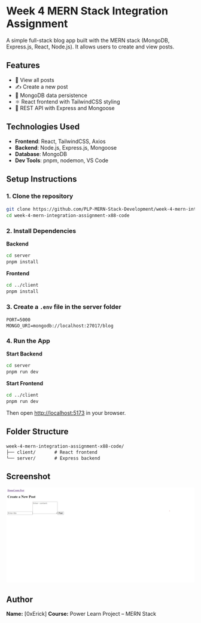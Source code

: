 # Week 4 MERN Stack Integration Assignment

A simple full-stack blog app built with the MERN stack (MongoDB, Express.js, React, Node.js). It allows users to create and view posts.

## Features

- 📄 View all posts  
- ✍️ Create a new post  
- 💾 MongoDB data persistence  
- ⚛️ React frontend with TailwindCSS styling  
- 🔗 REST API with Express and Mongoose  

## Technologies Used

- **Frontend**: React, TailwindCSS, Axios  
- **Backend**: Node.js, Express.js, Mongoose  
- **Database**: MongoDB  
- **Dev Tools**: pnpm, nodemon, VS Code  

## Setup Instructions

### 1. Clone the repository

```bash
git clone https://github.com/PLP-MERN-Stack-Development/week-4-mern-integration-assignment-x88-code.git
cd week-4-mern-integration-assignment-x88-code
```

### 2. Install Dependencies

**Backend**
```bash
cd server
pnpm install
```

**Frontend**
```bash
cd ../client
pnpm install
```

### 3. Create a `.env` file in the server folder

```env
PORT=5000
MONGO_URI=mongodb://localhost:27017/blog
```

### 4. Run the App

**Start Backend**
```bash
cd server
pnpm run dev
```

**Start Frontend**
```bash
cd ../client
pnpm run dev
```

Then open [http://localhost:5173](http://localhost:5173) in your browser.

## Folder Structure

```
week-4-mern-integration-assignment-x88-code/
├── client/       # React frontend
└── server/       # Express backend
```

## Screenshot

![App Screenshot](screenshot.png)

## Author

**Name:** [0xErick] 
**Course:** Power Learn Project – MERN Stack


